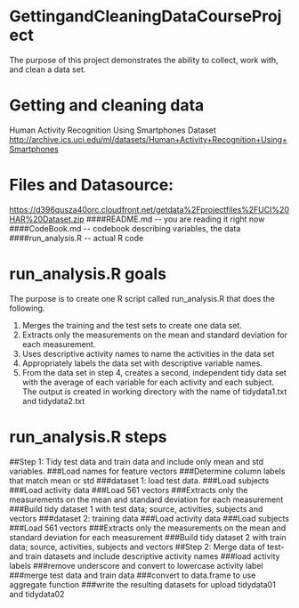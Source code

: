 # GettingandCleaningDataCourseProject
The purpose of this project demonstrates the ability to collect, work with, and clean a data set.
# Getting and cleaning data
Human Activity Recognition Using Smartphones Dataset http://archive.ics.uci.edu/ml/datasets/Human+Activity+Recognition+Using+Smartphones
# Files and Datasource:
https://d396qusza40orc.cloudfront.net/getdata%2Fprojectfiles%2FUCI%20HAR%20Dataset.zip
####README.md -- you are reading it right now
####CodeBook.md -- codebook describing variables, the data
####run_analysis.R -- actual R code
# run_analysis.R goals
The purpose is to create one R script called run_analysis.R that does the following.
1. Merges the training and the test sets to create one data set.
2. Extracts only the measurements on the mean and standard deviation for each measurement.
3. Uses descriptive activity names to name the activities in the data set
4. Appropriately labels the data set with descriptive variable names.
5. From the data set in step 4, creates a second, independent tidy data set with the average of each variable for each activity and each subject.
The output is created in working directory with the name of tidydata1.txt and tidydata2.txt
# run_analysis.R steps
##Step 1: Tidy test data and train data and include only mean and std variables.
###Load names for feature vectors
###Determine column labels that match mean or std
###dataset 1: load test data.
###Load subjects
###Load activity data
###Load 561 vectors
###Extracts only the measurements on the mean and standard deviation for each measurement
###Build tidy dataset 1 with test data; source, activities, subjects and vectors
###dataset 2: training data
###Load activity data
###Load subjects
###Load 561 vectors
###Extracts only the measurements on the mean and standard deviation for each measurement
###Build tidy dataset 2 with train data; source, activities, subjects and vectors
##Step 2: Merge data of test- and train datasets and include descriptive activity names
###load activity labels
###remove underscore and convert to lowercase activity label
###merge test data and train data
###convert to data.frame to use aggregate function
###write the resulting datasets for upload tidydata01 and tidydata02
